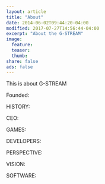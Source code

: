 ```yaml
---
layout: article
title: "About"
date: 2014-06-02T09:44:20-04:00
modified: 2017-07-27T14:56:44-04:00
excerpt: "About the G-STREAM"
image:
  feature:
  teaser:
  thumb:
share: false
ads: false
---
```


This is about G-STREAM

Founded:

HISTORY:

CEO:

GAMES:

DEVELOPERS:

PERSPECTIVE:

VISION:

SOFTWARE:


